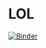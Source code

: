 # LOL

[![Binder](http://mybinder.org/badge_logo.svg)](http://mybinder.org/v2/gh/markuspf/jupyter-lol/master)
